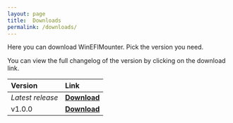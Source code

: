 ```yaml
---
layout: page
title:  Downloads
permalink: /downloads/
---
```


Here you can download WinEFIMounter. Pick the version you need.

You can view the full changelog of the version by clicking on the download link.

| Version | Link |
| :--- | :--- |
| *Latest release* | [**Download**](https://github.com/franzageek/WinEFIMounter/releases/latest) |
| v1.0.0 | [**Download**](https://github.com/franzageek/WinEFIMounter/releases/tag/1.0.0) |


